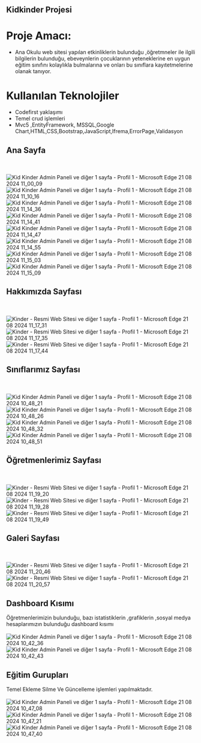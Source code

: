 ## Kidkinder Projesi
# Proje Amacı:
* Ana Okulu web sitesi yapılan etkinliklerin bulunduğu ,öğretmneler ile ilgili bilgilerin bulunduğu, ebeveynlerin çocuklarının yeteneklerine en uygun eğitim sınıfını kolaylıkla bulmalarına ve onları bu sınıflara kayıtetmelerine olanak tanıyor.
  
 # Kullanılan Teknolojiler 
 * Codefirst yaklaşımı
 * Temel crud işlemleri
 * Mvc5 ,EntityFramework, MSSQL,Google Chart,HTML,CSS,Bootstrap,JavaScript,Ifrema,ErrorPage,Validasyon

## Ana Sayfa
<br/> <br/>
![Kid Kinder Admin Paneli ve diğer 1 sayfa - Profil 1 - Microsoft​ Edge 21 08 2024 11_00_09](https://github.com/user-attachments/assets/56cc4d1b-9a4a-4d62-a219-f27cbbbb98fc)
![Kid Kinder Admin Paneli ve diğer 1 sayfa - Profil 1 - Microsoft​ Edge 21 08 2024 11_10_16](https://github.com/user-attachments/assets/436df656-0107-4165-bcb9-b5b0fdedeead)
![Kid Kinder Admin Paneli ve diğer 1 sayfa - Profil 1 - Microsoft​ Edge 21 08 2024 11_14_36](https://github.com/user-attachments/assets/d43ff3f5-3aad-4e47-9f9e-1c742930eaa6)
![Kid Kinder Admin Paneli ve diğer 1 sayfa - Profil 1 - Microsoft​ Edge 21 08 2024 11_14_41](https://github.com/user-attachments/assets/65e3d4ff-ec6c-4f48-b271-1172294f4993)
![Kid Kinder Admin Paneli ve diğer 1 sayfa - Profil 1 - Microsoft​ Edge 21 08 2024 11_14_47](https://github.com/user-attachments/assets/2f42d0fe-6d82-40a6-a46d-34b24dd96c60)
![Kid Kinder Admin Paneli ve diğer 1 sayfa - Profil 1 - Microsoft​ Edge 21 08 2024 11_14_55](https://github.com/user-attachments/assets/7927acb1-adf9-4917-82be-d17036d18ea1)
![Kid Kinder Admin Paneli ve diğer 1 sayfa - Profil 1 - Microsoft​ Edge 21 08 2024 11_15_03](https://github.com/user-attachments/assets/fe71e814-5eb1-4d5a-83c4-8417d01e7705)
![Kid Kinder Admin Paneli ve diğer 1 sayfa - Profil 1 - Microsoft​ Edge 21 08 2024 11_15_09](https://github.com/user-attachments/assets/0ac32543-7b73-43bf-96df-1ef7e92ac663)


## Hakkımızda Sayfası
<br/> <br/>
![Kinder - Resmi Web Sitesi ve diğer 1 sayfa - Profil 1 - Microsoft​ Edge 21 08 2024 11_17_31](https://github.com/user-attachments/assets/5a0bfb5e-155d-4719-a77a-6004d798c8f9)
![Kinder - Resmi Web Sitesi ve diğer 1 sayfa - Profil 1 - Microsoft​ Edge 21 08 2024 11_17_35](https://github.com/user-attachments/assets/895c1280-ea17-4816-af5a-474e2765ab8b)
![Kinder - Resmi Web Sitesi ve diğer 1 sayfa - Profil 1 - Microsoft​ Edge 21 08 2024 11_17_44](https://github.com/user-attachments/assets/8ac73340-234e-48eb-99f2-0a1149b47aad)




## Sınıflarımız Sayfası
<br/> <br/>
![Kid Kinder Admin Paneli ve diğer 1 sayfa - Profil 1 - Microsoft​ Edge 21 08 2024 10_48_21](https://github.com/user-attachments/assets/8e3402e0-6c96-48c7-8bfd-c7f9677f0bc6)
![Kid Kinder Admin Paneli ve diğer 1 sayfa - Profil 1 - Microsoft​ Edge 21 08 2024 10_48_26](https://github.com/user-attachments/assets/69c28a2a-542a-445c-94f1-0eac5704c0d2)
![Kid Kinder Admin Paneli ve diğer 1 sayfa - Profil 1 - Microsoft​ Edge 21 08 2024 10_48_32](https://github.com/user-attachments/assets/14734e0e-aee4-496d-a99b-77524643c069)
![Kid Kinder Admin Paneli ve diğer 1 sayfa - Profil 1 - Microsoft​ Edge 21 08 2024 10_48_51](https://github.com/user-attachments/assets/ceb0ad27-fe62-4fea-b636-d22e2a0dc846)

## Öğretmenlerimiz Sayfası
<br/> <br/>
![Kinder - Resmi Web Sitesi ve diğer 1 sayfa - Profil 1 - Microsoft​ Edge 21 08 2024 11_19_20](https://github.com/user-attachments/assets/bdcf4778-3700-489a-860c-27a284f9553a)
![Kinder - Resmi Web Sitesi ve diğer 1 sayfa - Profil 1 - Microsoft​ Edge 21 08 2024 11_19_28](https://github.com/user-attachments/assets/93569483-ff75-42c8-8e9e-883f0a9cb08d)
![Kinder - Resmi Web Sitesi ve diğer 1 sayfa - Profil 1 - Microsoft​ Edge 21 08 2024 11_19_49](https://github.com/user-attachments/assets/93948d4d-811e-4f39-b98d-75b17c2b568e)

## Galeri Sayfası
<br/> <br/>
![Kinder - Resmi Web Sitesi ve diğer 1 sayfa - Profil 1 - Microsoft​ Edge 21 08 2024 11_20_46](https://github.com/user-attachments/assets/f8594b5d-09f1-4d11-bc08-bd4e4a693488)
![Kinder - Resmi Web Sitesi ve diğer 1 sayfa - Profil 1 - Microsoft​ Edge 21 08 2024 11_20_57](https://github.com/user-attachments/assets/406b6aee-5433-47c5-9c1c-7082406947f8)






## Dashboard Kısımı
Öğretmenlerimizin bulunduğu, bazı istatistiklerin ,grafiklerin ,sosyal medya hesaplarımızın bulunduğu dashboard kısımı
<br/> <br/>
![Kid Kinder Admin Paneli ve diğer 1 sayfa - Profil 1 - Microsoft​ Edge 21 08 2024 10_42_36](https://github.com/user-attachments/assets/ae28e476-a7f2-4656-b7f7-ff2dc7b66461)
![Kid Kinder Admin Paneli ve diğer 1 sayfa - Profil 1 - Microsoft​ Edge 21 08 2024 10_42_43](https://github.com/user-attachments/assets/5235c90b-d6da-46a2-a5ca-30297c7cd4b0)

## Eğitim Gurupları
Temel Ekleme Silme Ve Güncelleme işlemleri yapılmaktadır.
<br/> <br/>
![Kid Kinder Admin Paneli ve diğer 1 sayfa - Profil 1 - Microsoft​ Edge 21 08 2024 10_47_08](https://github.com/user-attachments/assets/63114df1-d456-4052-ad5a-c52baa8f749e)
![Kid Kinder Admin Paneli ve diğer 1 sayfa - Profil 1 - Microsoft​ Edge 21 08 2024 10_47_21](https://github.com/user-attachments/assets/f482e02f-7515-422c-ba0e-26f79964384d)
![Kid Kinder Admin Paneli ve diğer 1 sayfa - Profil 1 - Microsoft​ Edge 21 08 2024 10_47_40](https://github.com/user-attachments/assets/6ac6a699-f410-49e9-8f45-65b7c2cfb4ef)



   
